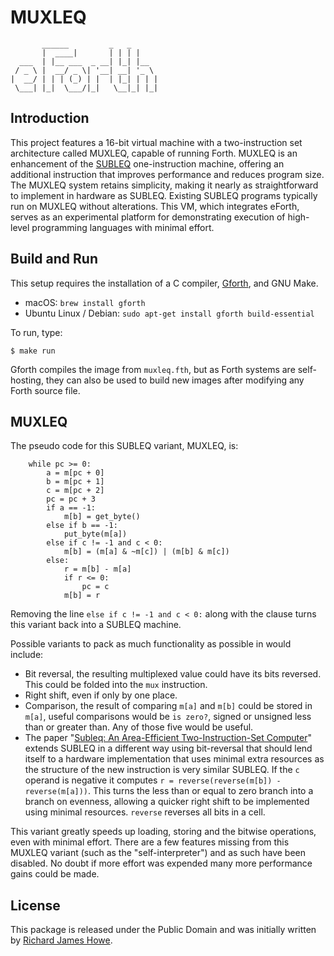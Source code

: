 # MUXLEQ

```
       ______         _   _
       |  ____|       | | | |
  ___  | |__ ___  _ __| |_| |__
 / _ \ |  __/ _ \| '__| __| '_ \
|  __/ | | | (_) | |  | |_| | | |
 \___| |_|  \___/|_|   \__|_| |_|
```

## Introduction
This project features a 16-bit virtual machine with a two-instruction set
architecture called MUXLEQ, capable of running Forth. MUXLEQ is an enhancement
of the [SUBLEQ](https://en.wikipedia.org/wiki/One-instruction_set_computer)
one-instruction machine, offering an additional instruction that improves
performance and reduces program size. The MUXLEQ system retains simplicity,
making it nearly as straightforward to implement in hardware as SUBLEQ.
Existing SUBLEQ programs typically run on MUXLEQ without alterations. This VM,
which integrates eForth, serves as an experimental platform for demonstrating
execution of high-level programming languages with minimal effort.

## Build and Run
This setup requires the installation of a C compiler, [Gforth](https://gforth.org/),
and GNU Make.
* macOS: `brew install gforth`
* Ubuntu Linux / Debian: `sudo apt-get install gforth build-essential`

To run, type:
```shell
$ make run
```

Gforth compiles the image from `muxleq.fth`, but as Forth systems are self-hosting,
they can also be used to build new images after modifying any Forth source file.

## MUXLEQ
The pseudo code for this SUBLEQ variant, MUXLEQ, is:
```
	while pc >= 0:
		a = m[pc + 0]
		b = m[pc + 1]
		c = m[pc + 2]
		pc = pc + 3
		if a == -1:
			m[b] = get_byte()
		else if b == -1:
			put_byte(m[a])
		else if c != -1 and c < 0:
			m[b] = (m[a] & ~m[c]) | (m[b] & m[c])
		else:
			r = m[b] - m[a]
			if r <= 0:
				pc = c
			m[b] = r
```

Removing the line `else if c != -1 and c < 0:` along with the clause turns
this variant back into a SUBLEQ machine.

Possible variants to pack as much functionality as possible in would include:
* Bit reversal, the resulting multiplexed value could have its bits reversed.
  This could be folded into the `mux` instruction.
* Right shift, even if only by one place.
* Comparison, the result of comparing `m[a]` and `m[b]` could be stored in
  `m[a]`, useful comparisons would be `is zero?`, signed or unsigned less than
  or greater than. Any of those five would be useful.
* The paper "[Subleq: An Area-Efficient Two-Instruction-Set Computer](https://janders.eecg.utoronto.ca/pdfs/esl.pdf)"
  extends SUBLEQ in a different way using bit-reversal that should lend itself
  to a hardware implementation that uses minimal extra resources as the
  structure of the new instruction is very similar SUBLEQ. If the `c` operand
  is negative it computes `r = reverse(reverse(m[b]) - reverse(m[a]))`. This
  turns the less than or equal to zero branch into a branch on evenness,
  allowing a quicker right shift to be implemented using minimal resources.
  `reverse` reverses all bits in a cell.

This variant greatly speeds up loading, storing and the bitwise operations,
even with minimal effort. There are a few features missing from this MUXLEQ
variant (such as the "self-interpreter") and as such have been disabled. No
doubt if more effort was expended many more performance gains could be made.

## License
This package is released under the Public Domain and was initially written
by [Richard James Howe](https://github.com/howerj).
